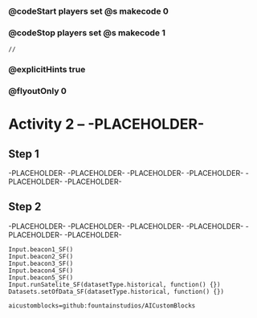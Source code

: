 ### @codeStart players set @s makecode 0
### @codeStop players set @s makecode 1

```template
//
```

### @explicitHints true
### @flyoutOnly 0

# Activity 2 – -PLACEHOLDER-

## Step 1
-PLACEHOLDER- -PLACEHOLDER- -PLACEHOLDER- -PLACEHOLDER- -PLACEHOLDER- -PLACEHOLDER- 
## Step 2 
-PLACEHOLDER- -PLACEHOLDER- -PLACEHOLDER- -PLACEHOLDER- -PLACEHOLDER- -PLACEHOLDER- 

```ghost
Input.beacon1_SF()
Input.beacon2_SF()
Input.beacon3_SF()
Input.beacon4_SF()
Input.beacon5_SF()
Input.runSatelite_SF(datasetType.historical, function() {})
Datasets.setOfData_SF(datasetType.historical, function() {})
```

```package
aicustomblocks=github:fountainstudios/AICustomBlocks
```